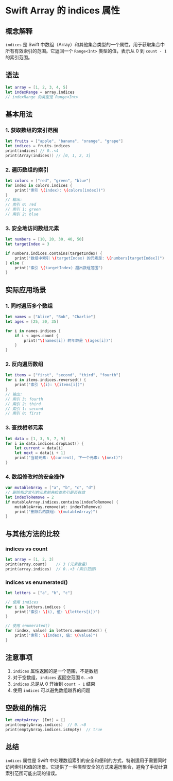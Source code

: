 # Swift Array 的 indices 属性

## 概念解释

`indices` 是 Swift 中数组（Array）和其他集合类型的一个属性，用于获取集合中所有有效索引的范围。它返回一个 `Range<Int>` 类型的值，表示从 0 到 `count - 1` 的索引范围。

## 语法

```swift
let array = [1, 2, 3, 4, 5]
let indexRange = array.indices
// indexRange 的类型是 Range<Int>
```

## 基本用法

### 1. 获取数组的索引范围

```swift
let fruits = ["apple", "banana", "orange", "grape"]
let indices = fruits.indices
print(indices) // 0..<4
print(Array(indices)) // [0, 1, 2, 3]
```

### 2. 遍历数组的索引

```swift
let colors = ["red", "green", "blue"]
for index in colors.indices {
    print("索引 \(index): \(colors[index])")
}
// 输出:
// 索引 0: red
// 索引 1: green
// 索引 2: blue
```

### 3. 安全地访问数组元素

```swift
let numbers = [10, 20, 30, 40, 50]
let targetIndex = 3

if numbers.indices.contains(targetIndex) {
    print("数组中索引 \(targetIndex) 的元素是: \(numbers[targetIndex])")
} else {
    print("索引 \(targetIndex) 超出数组范围")
}
```

## 实际应用场景

### 1. 同时遍历多个数组

```swift
let names = ["Alice", "Bob", "Charlie"]
let ages = [25, 30, 35]

for i in names.indices {
    if i < ages.count {
        print("\(names[i]) 的年龄是 \(ages[i])")
    }
}
```

### 2. 反向遍历数组

```swift
let items = ["first", "second", "third", "fourth"]
for i in items.indices.reversed() {
    print("索引 \(i): \(items[i])")
}
// 输出:
// 索引 3: fourth
// 索引 2: third
// 索引 1: second
// 索引 0: first
```

### 3. 查找相邻元素

```swift
let data = [1, 3, 5, 7, 9]
for i in data.indices.dropLast() {
    let current = data[i]
    let next = data[i + 1]
    print("当前元素: \(current), 下一个元素: \(next)")
}
```

### 4. 数组修改时的安全操作

```swift
var mutableArray = ["a", "b", "c", "d"]
// 删除指定索引的元素前先检查索引是否有效
let indexToRemove = 2
if mutableArray.indices.contains(indexToRemove) {
    mutableArray.remove(at: indexToRemove)
    print("删除后的数组: \(mutableArray)")
}
```

## 与其他方法的比较

### indices vs count
```swift
let array = [1, 2, 3]
print(array.count)    // 3 (元素数量)
print(array.indices)  // 0..<3 (索引范围)
```

### indices vs enumerated()
```swift
let letters = ["a", "b", "c"]

// 使用 indices
for i in letters.indices {
    print("索引: \(i), 值: \(letters[i])")
}

// 使用 enumerated()
for (index, value) in letters.enumerated() {
    print("索引: \(index), 值: \(value)")
}
```

## 注意事项

1. `indices` 属性返回的是一个范围，不是数组
2. 对于空数组，`indices` 返回空范围 `0..<0`
3. `indices` 总是从 0 开始到 `count - 1` 结束
4. 使用 `indices` 可以避免数组越界的问题

## 空数组的情况

```swift
let emptyArray: [Int] = []
print(emptyArray.indices)  // 0..<0
print(emptyArray.indices.isEmpty)  // true
```

## 总结

`indices` 属性是 Swift 中处理数组索引的安全和便利的方式，特别适用于需要同时访问索引和值的场景。它提供了一种类型安全的方式来遍历集合，避免了手动计算索引范围可能出现的错误。
